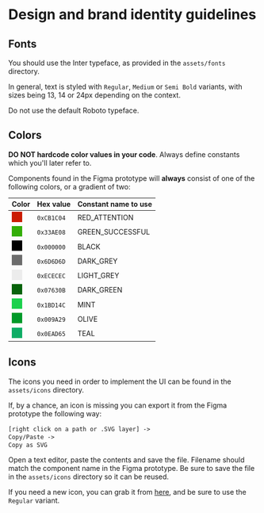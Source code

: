 # Design and brand identity guidelines
## Fonts
You should use the Inter typeface, as provided in the `assets/fonts` directory.

In general, text is styled with `Regular`, `Medium` or `Semi Bold` variants, with sizes being 13, 14 or 24px depending on the context.

Do not use the default Roboto typeface.

## Colors
**DO NOT hardcode color values in your code**. Always define constants which you'll later refer to.

Components found in the Figma prototype will **always** consist of one of the following colors, or a gradient of two:

| Color | Hex value | Constant name to use |
| -- | -- | -- |
| ![red](img/attention.png) | `0xCB1C04 ` | RED_ATTENTION |
| ![green_success](img/success.png) | `0x33AE08` | GREEN_SUCCESSFUL |
| ![black](img/jet_black.png) | `0x000000` | BLACK |
| ![dark_grey](img/dark_grey.png) | `0x6D6D6D` | DARK_GREY |
| ![light_grey](img/light_grey.png) | `0xECECEC` | LIGHT_GREY |
| ![dark_green](img/dark_green.png) | `0x07630B` | DARK_GREEN |
| ![mint](img/mint.png) | `0x1BD14C ` | MINT |
| ![olive](img/olive.png) | `0x009A29` | OLIVE |
| ![teal](img/teal.png) | `0x0EAD65` | TEAL |

## Icons
The icons you need in order to implement the UI can be found in the `assets/icons` directory.

If, by a chance, an icon is missing you can export it from the Figma prototype the following way:
```
[right click on a path or .SVG layer] ->
Copy/Paste ->
Copy as SVG
```
Open a text editor, paste the contents and save the file. Filename should match the component name in the Figma prototype. Be sure to save the file in the `assets/icons` directory so it can be reused.

If you need a new icon, you can grab it from [here](https://www.figma.com/file/yD2aaGo0TfruBPmWivRkzR/Phosphor-Icons-Community?node-id=3819:4526), and be sure to use the `Regular` variant.